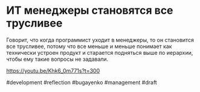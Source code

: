 # ИТ менеджеры становятся все трусливее

Говорит, что когда программист уходит в менеджеры, то он становится все трусливее, потому что все меньше и меньше понимает как технически устроен продукт и старается подняться выше по иерархии, чтобы ему такие вопросы не задавали.

https://youtu.be/Khk6_0m771s?t=300

#development #reflection #bugayenko #management
#draft